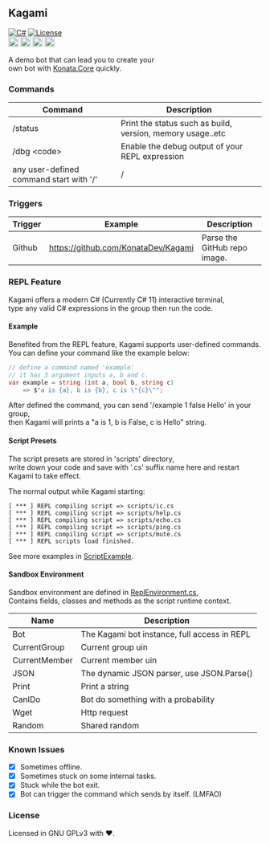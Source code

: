 ## Kagami 

[![C#](https://img.shields.io/badge/C%23-latest-green)](#)
[![License](https://img.shields.io/static/v1?label=LICENSE&message=GNU%20GPLv3&color=lightrey)](./blob/main/LICENSE)  
<img width="20" src="https://github.com/KonataDev/Konata.Core/raw/main/Resources/konata_icon_512_round64.png">
<img width="20" src="https://user-images.githubusercontent.com/17957399/157422004-2a367049-3243-4206-90f4-ecb3f033c5ab.png">
<img width="20" src="https://user-images.githubusercontent.com/17957399/155513020-dd912c37-a86f-4d67-b707-566418cbc152.png">
<img width="20" src="https://user-images.githubusercontent.com/17957399/157422071-0faf24e0-46c6-4617-8dc0-ba6eab193237.png">

A demo bot that can lead you to create your  
own bot with [Konata.Core](https://github.com/KonataDev/Konata.Core) quickly.

### Commands

| Command                                 | Description                                                |
|-----------------------------------------|------------------------------------------------------------|
| /status                                 | Print the status such as build, version, memory usage..etc |
| /dbg \<code\>                           | Enable the debug output of your REPL expression            |
| any user-defined command start with '/' | /                                                          |

### Triggers

| Trigger | Example | Description |
| ------- | ------- | ----------- |
| Github  | https://github.com/KonataDev/Kagami | Parse the GitHub repo image. |

### REPL Feature
Kagami offers a modern C# (Currently C# 11) interactive terminal,  
type any valid C# expressions in the group then run the code.

#### Example
Benefited from the REPL feature, Kagami supports user-defined commands.  
You can define your command like the example below: 
```C#
// define a command named 'example'
// it has 3 argument inputs a, b and c.
var example = string (int a, bool b, string c)
    => $"a is {a}, b is {b}, c is \"{c}\"";
```
After defined the command, you can send '/example 1 false Hello' in your group,    
then Kagami will prints a "a is 1, b is False, c is Hello" string. 

#### Script Presets
The script presets are stored in 'scripts' directory,  
write down your code and save with '.cs' suffix name here and restart Kagami to take effect. 

The normal output while Kagami starting:
```
[ *** ] REPL compiling script => scripts/ic.cs
[ *** ] REPL compiling script => scripts/help.cs
[ *** ] REPL compiling script => scripts/echo.cs
[ *** ] REPL compiling script => scripts/ping.cs
[ *** ] REPL compiling script => scripts/mute.cs
[ *** ] REPL scripts load finished.
```

See more examples in [ScriptExample](./ScriptExample).

#### Sandbox Environment

Sandbox environment are defined in [ReplEnvironment.cs](./Kagami/SandBox/ReplEnvironment.cs),  
Contains fields, classes and methods as the script runtime context.

| Name          | Description                                  |
|---------------|----------------------------------------------|
| Bot           | The Kagami bot instance, full access in REPL |
| CurrentGroup  | Current group uin                            |
| CurrentMember | Current member uin                           |
| JSON          | The dynamic JSON parser, use JSON.Parse()    |
| Print         | Print a string                               |
| CanIDo        | Bot do something with a probability          |
| Wget          | Http request                                 |
| Random        | Shared random                                |

### Known Issues

- [x] Sometimes offline.
- [x] Sometimes stuck on some internal tasks.
- [x] Stuck while the bot exit.
- [x] Bot can trigger the command which sends by itself. (LMFAO)

### License

Licensed in GNU GPLv3 with ❤.
